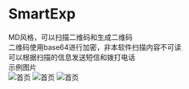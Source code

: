 # SmartExp<br>
MD风格，可以扫描二维码和生成二维码<br>
二维码使用base64进行加密，非本软件扫描内容不可读<br>
可以根据扫描的信息发送短信和拨打电话<br>
示例图片<br>
![首页](https://raw.githubusercontent.com/FangWolf/SmartExp/master/img/1.jpg)
![首页](https://raw.githubusercontent.com/FangWolf/SmartExp/master/img/2.jpg)
![首页](https://raw.githubusercontent.com/FangWolf/SmartExp/master/img/3.jpg)
